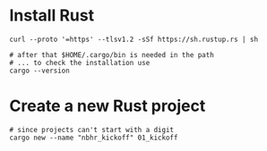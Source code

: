 # Install Rust
```
curl --proto '=https' --tlsv1.2 -sSf https://sh.rustup.rs | sh

# after that $HOME/.cargo/bin is needed in the path
# ... to check the installation use
cargo --version
```

# Create a new Rust project
```
# since projects can't start with a digit
cargo new --name "nbhr_kickoff" 01_kickoff
```